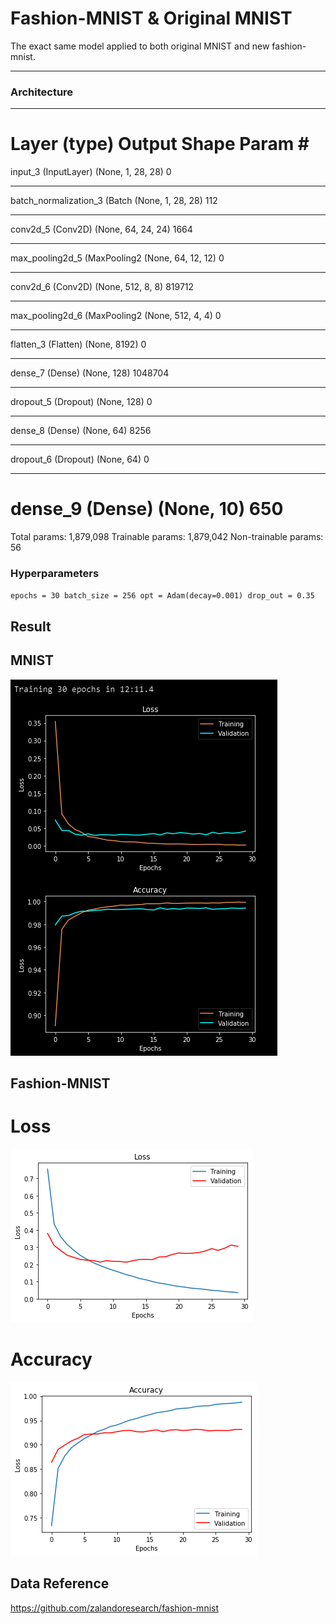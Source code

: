 # Fashion-MNIST & Original MNIST

[//]: # (Image References)

[image1]: ./assets/loss.png

[image2]: ./assets/acc.png

[image3]: ./assets/mnistRecord.PNG

The exact same model applied to both original MNIST and new fashion-mnist.

---

### Architecture

  _________________________________________________________________
  Layer (type)                 Output Shape              Param #   
  =================================================================
  input_3 (InputLayer)         (None, 1, 28, 28)         0         
  _________________________________________________________________
  batch_normalization_3 (Batch (None, 1, 28, 28)         112       
  _________________________________________________________________
  conv2d_5 (Conv2D)            (None, 64, 24, 24)        1664      
  _________________________________________________________________
  max_pooling2d_5 (MaxPooling2 (None, 64, 12, 12)        0         
  _________________________________________________________________
  conv2d_6 (Conv2D)            (None, 512, 8, 8)         819712    
  _________________________________________________________________
  max_pooling2d_6 (MaxPooling2 (None, 512, 4, 4)         0         
  _________________________________________________________________
  flatten_3 (Flatten)          (None, 8192)              0         
  _________________________________________________________________
  dense_7 (Dense)              (None, 128)               1048704   
  _________________________________________________________________
  dropout_5 (Dropout)          (None, 128)               0         
  _________________________________________________________________
  dense_8 (Dense)              (None, 64)                8256      
  _________________________________________________________________
  dropout_6 (Dropout)          (None, 64)                0         
  _________________________________________________________________
  dense_9 (Dense)              (None, 10)                650       
  =================================================================
  Total params: 1,879,098
  Trainable params: 1,879,042
  Non-trainable params: 56

### Hyperparameters
`
epochs = 30
batch_size = 256
opt = Adam(decay=0.001)
drop_out = 0.35
`

## Result

## MNIST

![alt text][image3]


## Fashion-MNIST

# Loss

![alt text][image1]

# Accuracy

![alt text][image2]


## Data Reference
https://github.com/zalandoresearch/fashion-mnist

